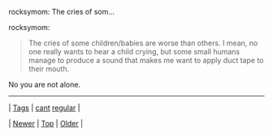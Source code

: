 <!--
title: rocksymom
date: 2020-06-28T15:27:00.335Z
tags: cant, regular
-->


rocksymom: The cries of som...

<p>rocksymom:</p>

<blockquote><p>The cries of some children/babies are worse than others. I mean, no one really wants to hear a child crying, but some small humans manage to produce a sound that makes me want to apply duct tape to their mouth.</p></blockquote>

<p>No you are not alone.</p>

<!--BOTTOM-POST-NAVIGATION-->
---

| [Tags](tags.md) | [cant](tag-cant.md) [regular](tag-regular.md) |

| [Newer](89769924809.md) | [Top](index.md) | [Older](89780820302.md) |